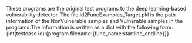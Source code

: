 These programs are the original test programs to the deep learning-based vulnerability detector. The file id2FuncExamples_Target.pkl is the path information of the NonVulnerable samples and Vulnerable samples in the programs.The information is written as a dict with the following form: {int(testcase id):{program filename:{func_name:startline_endline}}}.
